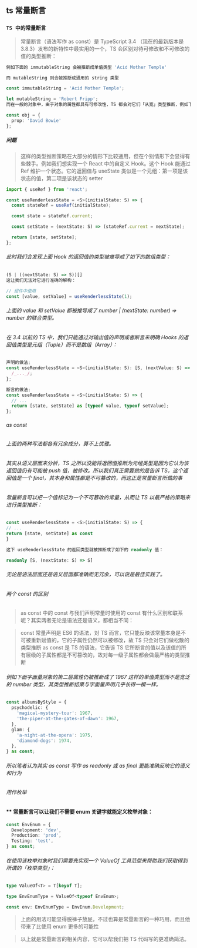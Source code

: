 ## ts 常量断言

### `TS 中的常量断言`

> 常量断言（语法写作 as const）是 TypeScript 3.4 （现在的最新版本是 3.8.3）发布的新特性中最实用的一个，TS 会区别对待可修改和不可修改的值的类型推断：

```ts
例如下面的 immutableString 会被推断成单值类型 'Acid Mother Temple'

而 mutableString 则会被推断成通用的 string 类型

const immutableString = 'Acid Mother Temple';

let mutableString = 'Robert Fripp';
而在一般的对象中，由于对象的属性都具有可修改性，TS 都会对它们「从宽」类型推断，例如下面的 prop 的类型被推断为 string：

const obj = {
  prop: 'David Bowie'
};

```

##### 问题

> 这样的类型推断策略在大部分的情形下比较通用，但在个别情形下会显得有些棘手。例如我们想实现一个 React 中的自定义 Hook。这个 Hook 能通过 Ref 维护一个状态。它的返回值与 useState 类似是一个元组：第一项是该状态的值，第二项是该状态的 setter

```ts
import { useRef } from 'react';

const useRenderlessState = <S>(initialState: S) => {
  const stateRef = useRef(initialState);

  const state = stateRef.current;

  const setState = (nextState: S) => (stateRef.current = nextState);

  return [state, setState];
};
```

###### 此时我们会发现上面 Hook 的返回值的类型被推导成了如下的数组类型：

```ts
(S | ((nextState: S) => S))[]
这让我们无法对它进行准确的解构：

// 组件中使用
const [value, setValue] = useRenderlessState(1);
```

###### 上面的 value 和 setValue 都被推导成了 number | (nextState: number) => number 的联合类型。

###### 在 3.4 以前的 TS 中，我们只能通过对输出值的声明或者断言来明确 Hooks 的返回值类型是元组（Tuple）而不是数组（Array）：

```ts
声明的做法;
const useRenderlessState = <S>(initialState: S): [S, (nextValue: S) => S] => {
  /_..._/;
};

断言的做法;
const useRenderlessState = <S>(initialState: S) => {
  // ...
  return [state, setState] as [typeof value, typeof setValue];
};
```

###### as const

###### 上面的两种写法都各有冗余成分，算不上优雅。

###### 其实从语义层面来分析，TS 之所以没能将返回值推断为元组类型是因为它认为该返回值仍有可能被 push 值，被修改。所以我们真正需要做的是告诉 TS，这个返回值是一个 final，其本身和属性都是不可篡改的，而这正是常量断言所做的事

###### 常量断言可以把一个值标记为一个不可篡改的常量，从而让 TS 以最严格的策略来进行类型推断：

```ts
const useRenderlessState = <S>(initialState: S) => {
// ...
return [state, setState] as const
}

这下 useRenderlessState 的返回类型就被推断成了如下的 readonly 值：

readonly [S, (nextState: S) => S]

```

###### 无论是语法层面还是语义层面都准确而无冗余，可以说是最佳实践了。

###### 两个 const 的区别

> as const 中的 const 与我们声明常量时使用的 const 有什么区别和联系呢？其实两者无论是语法还是语义，都相当不同：

> const 常量声明是 ES6 的语法，对 TS 而言，它只能反映该常量本身是不可被重新赋值的，它的子属性仍然可以被修改，故 TS 只会对它们做松散的类型推断
> as const 是 TS 的语法，它告诉 TS 它所断言的值以及该值的所有层级的子属性都是不可篡改的，故对每一级子属性都会做最严格的类型推断

###### 例如下面字面量对象的第二层属性仍被推断成了 1967 这样的单值类型而不是宽泛的 number 类型，其类型推断结果与字面量声明几乎长得一模一样。

```ts
const albumsByStyle = {
  psychodelic: {
    'magical-mystery-tour': 1967,
    'the-piper-at-the-gates-of-dawn': 1967,
  },
  glam: {
    'a-night-at-the-opera': 1975,
    'diamond-dogs': 1974,
  },
} as const;
```

###### 所以笔者认为其实 as const 写作 as readonly 或 as final 更能准确反映它的语义和行为

###### 用作枚举

#### \*\* 常量断言可以让我们不需要 enum 关键字就能定义枚举对象：

```ts
const EnvEnum = {
  Development: 'dev',
  Production: 'prod',
  Testing: 'test',
} as const;
```

###### 在使用该枚举对象时我们需要先实现一个 ValueOf 工具范型来帮助我们获取得到所谓的「枚举类型」：

```ts
type ValueOf<T> = T[keyof T];

type EnvEnumType = ValueOf<typeof EnvEnum>;

const env: EnvEnumType = EnvEnum.Development;
```

> 上面的用法可能显得脱裤子放屁，不过也算是常量断言的一种巧用，而且他带来了比使用 enum 更多的可能性

> 以上就是常量断言的相关内容，它可以帮我们把 TS 代码写的更准确简洁。
